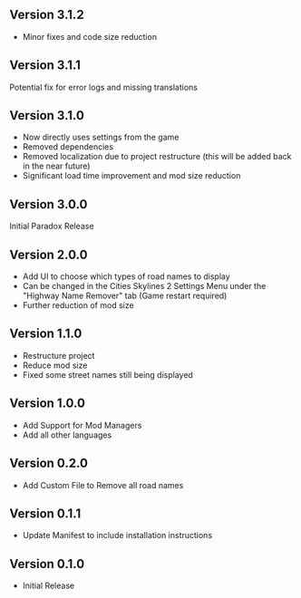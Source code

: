 ## Version 3.1.2
- Minor fixes and code size reduction

## Version 3.1.1
Potential fix for error logs and missing translations

## Version 3.1.0
- Now directly uses settings from the game
- Removed dependencies
- Removed localization due to project restructure (this will be added back in the near future)
- Significant load time improvement and mod size reduction

## Version 3.0.0
Initial Paradox Release

## Version 2.0.0
- Add UI to choose which types of road names to display
- Can be changed in the Cities Skylines 2 Settings Menu under the "Highway Name Remover" tab (Game restart required)
- Further reduction of mod size

## Version 1.1.0
- Restructure project
- Reduce mod size
- Fixed some street names still being displayed

## Version 1.0.0
- Add Support for Mod Managers
- Add all other languages

## Version 0.2.0
- Add Custom File to Remove all road names

## Version 0.1.1
- Update Manifest to include installation instructions

## Version 0.1.0
- Initial Release
